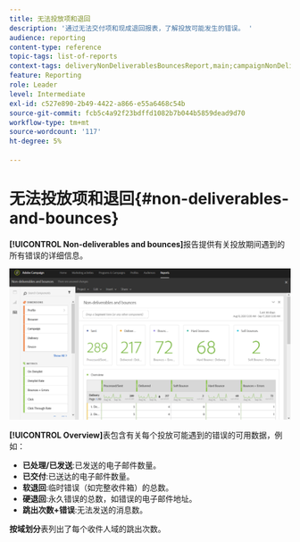 ```yaml
---
title: 无法投放项和退回
description: '通过无法交付项和现成退回报表，了解投放可能发生的错误。 '
audience: reporting
content-type: reference
topic-tags: list-of-reports
context-tags: deliveryNonDeliverablesBouncesReport,main;campaignNonDeliverablesBouncesReport,main;programNonDeliverablesBouncesReport,main
feature: Reporting
role: Leader
level: Intermediate
exl-id: c527e890-2b49-4422-a866-e55a6468c54b
source-git-commit: fcb5c4a92f23bdffd1082b7b044b5859dead9d70
workflow-type: tm+mt
source-wordcount: '117'
ht-degree: 5%

---
```


# 无法投放项和退回{#non-deliverables-and-bounces}

**[!UICONTROL Non-deliverables and bounces]**&#x200B;报告提供有关投放期间遇到的所有错误的详细信息。

![](assets/delivery_reports_7.png)

**[!UICONTROL Overview]**&#x200B;表包含有关每个投放可能遇到的错误的可用数据，例如：

* **已处理/已发送**:已发送的电子邮件数量。
* **已交付**:已送达的电子邮件数量。
* **软退回**:临时错误（如完整收件箱）的总数。
* **硬退回**:永久错误的总数，如错误的电子邮件地址。
* **跳出次数+错误**:无法发送的消息数。

**按域划分**&#x200B;表列出了每个收件人域的跳出次数。
